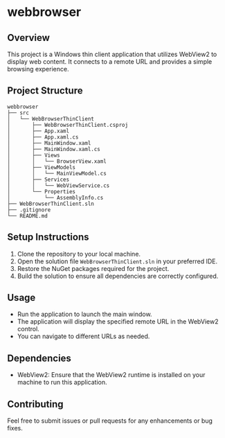 # webbrowser

## Overview
This project is a Windows thin client application that utilizes WebView2 to display web content. It connects to a remote URL and provides a simple browsing experience.

## Project Structure
```
webbrowser
├── src
│   └── WebBrowserThinClient
│       ├── WebBrowserThinClient.csproj
│       ├── App.xaml
│       ├── App.xaml.cs
│       ├── MainWindow.xaml
│       ├── MainWindow.xaml.cs
│       ├── Views
│       │   └── BrowserView.xaml
│       ├── ViewModels
│       │   └── MainViewModel.cs
│       ├── Services
│       │   └── WebViewService.cs
│       └── Properties
│           └── AssemblyInfo.cs
├── WebBrowserThinClient.sln
├── .gitignore
└── README.md
```

## Setup Instructions
1. Clone the repository to your local machine.
2. Open the solution file `WebBrowserThinClient.sln` in your preferred IDE.
3. Restore the NuGet packages required for the project.
4. Build the solution to ensure all dependencies are correctly configured.

## Usage
- Run the application to launch the main window.
- The application will display the specified remote URL in the WebView2 control.
- You can navigate to different URLs as needed.

## Dependencies
- WebView2: Ensure that the WebView2 runtime is installed on your machine to run this application.

## Contributing
Feel free to submit issues or pull requests for any enhancements or bug fixes.